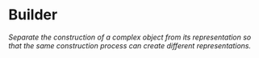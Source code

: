 # Builder

*Separate the construction of a complex object from its representation so that the same construction process can create different representations.*